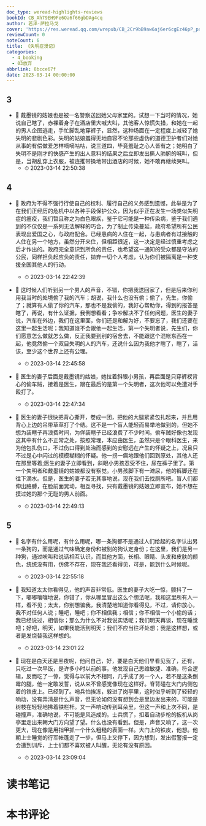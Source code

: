 ```yaml
---
doc_type: weread-highlights-reviews
bookId: CB_Ah79EH9Fe6Oa6f66gbDAg4cq
author: 若泽·萨拉马戈
cover: 'https://res.weread.qq.com/wrepub/CB_2Cr9bB9aw6aj6er6cgEz46pP_parsecover'
reviewCount: 0
noteCount: 6
title: 《失明症漫记》
categories:
  - 4_booking
  - 03放弃
abbrlink: 8bcce67f
date: 2023-03-14 00:00:00
---
```



## 3


- 📌 戴墨镜的姑娘也是被一名警察送回她父母家里的。试想一下当时的情况，她说自己瞎了，赤裸着身子在酒店里大喊大叫，其他客人惊慌失措，和她在一起的男人企图逃走，手忙脚乱地穿裤子，显然，这种场面在一定程度上减轻了她失明的悲剧色彩。失明的姑娘羞得无地自容不论那些虚伪的道德卫护者们对她从事的有偿做爱怎样嘀嘀咕咕，说三道四，毕竟羞耻之心人皆有之；她明白了失明不是刚才的快感产生的出人意料的结果之后立即发出撕人肺腑的喊叫，但是，当胡乱穿上衣服，被连推带搡地带出酒店的时候，她不敢再继续哭叫。 
    - ⏱ 2023-03-14 22:50:38 
## 4


- 📌 政府为不得不强行行使自己的权利、履行自己的义务感到遗憾，此举是为了在我们正经历的危机中以各种手段保护公众，因为似乎正在发生一场类似失明症的瘟疫，我们暂且称之为白色眼疾，鉴于它可能是一种传染病，鉴于我们遇到的不仅仅是一系列无法解释的巧合，为了制止传染蔓延，政府希望所有公民表现出爱国之心，与政府配合。已经患病的人住在一起，与患病者有过接触的人住在另一个地方，虽然分开来住，但相距很近，这一决定是经过慎重考虑之后才作出的。政府完全意识到所负的责任，也希望这一通知的受众都是守法的公民，同样担负起应负的责任，拋弃一切个人考虑，认为你们被隔离是一种支援全国其他人的行动。 
    - ⏱ 2023-03-14 22:42:39 

- 📌 这时候人们听到另一个男人的声音，不错，你把我送回家了，但是后来你利用我当时的处境偷了我的汽车；胡说，我什么也没有偷；偷了，先生，你偷了；就算有人偷了你的汽车，那也不是我偷的，我好心帮助你，得到的报答是瞎了，再说，有什么证据，我倒想看看；争吵解决不了任何问题，医生的妻子说，汽车在外边，我们在这里面，你们还是和解为好，不要忘了，我们还要在这里一起生活呢；我知道谁不会跟他一起生活，第一个失明者说，先生们，你们愿意怎么做就怎么做，反正我要到别的宿舍去，不能跟这个混帐东西在一起，他竟然偷一个双目失明的人的汽车，还说什么因为我他才瞎了，瞎了，活该，至少这个世界上还有公理。 
    - ⏱ 2023-03-14 22:45:58 

- 📌 医生的妻子后面是戴墨镜的姑娘，她拉着斜眼小男孩，再后面是只穿裤衩背心的偷车贼，接着是医生，跟在最后的是第一个失明者，这次他可以免遭对手殴打了。 
    - ⏱ 2023-03-14 22:47:34 

- 📌 医生的妻子很快把背心撕开，卷成一团，把他的大腿紧紧包扎起来，并且用背心上边的吊带草草打了个结。这不是一个盲人能轻而易举地做到的，但她不想为装瞎子再浪费时间，为佯装瞎子已经浪费了不少时间。偷车贼好像也发现这其中有什么不正常之处，按照常理，本应由医生，虽然只是个眼科医生，来为他包扎伤口，不过伤口得到处治而感到的安慰远在产生的怀疑之上，况且只不过是心中闪过的模模糊糊的怀疑。他一拐一瘸地跟他们回到原处，其他人还在那里等着;医生的妻子立即看到，斜眼小男孩忍受不住，尿在裤子里了。第一个失明者和戴墨镜的姑娘都没有察觉。小男孩脚下有一滩尿，他的裤脚还在往下滴水。但是，医生的妻子若无其事地说，现在我们去找厕所吧。盲人们都伸出胳膊，在脸前面晃动，相互寻找，只有戴墨镜的姑娘立即宣布，她不想在摸过她的那个无耻的男人前面。 
    - ⏱ 2023-03-14 22:49:13 
## 5


- 📌 名字有什么用呢，有什么用呢，哪一条狗都不是通过人们给起的名字认出另一条狗的，而是通过气味确定身份和被别的狗认定身份；在这里，我们是另一种狗，通过吠叫和说话相互认识，而其他方面，长相、眼睛、头发和皮肤的颜色，统统没有用，仿佛不存在，现在我还看得见，可是，能到什么时候呢。 
    - ⏱ 2023-03-14 22:55:18 

- 📌 我知道太太你看得见，他的声音非常低。医生的妻子大吃一惊，颤抖了一下，嘟嘟嚷嚷地说，你错了，你从哪里冒出这么个想法呢，我和这里所有人一样，看不见；太太，你别想骗我，我清楚地知道你看得见，不过，请你放心，我不对任何人说；睡吧，睡吧；你不相信我；相信；你不相信一个小偷的话；我已经说过，相信你；那么为什么不对我说实话呢；我们明天再谈，现在睡觉吧；好吧，明天，如果我能活到明天；我们不应当往坏处想；我是这样想，或者是发烧替我这样想的。 
    - ⏱ 2023-03-14 23:01:22 

- 📌 现在是白天还是黑夜呢，他问自己，好，要是白天他们早看见我了，还有，只吃过一次早饭，是许多小时以前的事。他发现自己思维敏捷、准确，符合逻辑，反而吃了一惊，觉得与以前大不相同，几乎成了另一个人，若不是这条倒霉的腿，他一定敢发誓，说从来不曾感觉像现在这样好。脊背碰在大门内侧包着的铁皮上。已经到了。哨兵怕挨冻，躲进了岗亭里，这时似乎听到了轻轻的响动，没有弄清是什么声音，但无论如何没有想到会是里边发出来的，可能是树枝在轻轻地拂着铁栏杆。又一声响动传到耳朵里，但这一声和上次不同，是碰撞声，准确地说，不可能是风造成的。士兵慌了，扣着自动步枪的扳机从岗亭里走出来朝大门方向望了望。什么也没有看到。但是，声音又响了，这一次更大，现在像是用指甲抓一个什么粗糙的表面一样。大门上的铁皮，他想。他朝上士睡觉的行军帐篷走了一步，但马上又停下，因为想到，发出假警报一定会遭到训斥，上士们都不喜欢被人叫醒，无论有没有原因。 
    - ⏱ 2023-03-14 23:09:04 

# 读书笔记


# 本书评论
